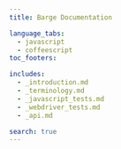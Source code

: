 ```yaml
---
title: Barge Documentation

language_tabs:
  - javascript
  - coffeescript
toc_footers:

includes:
  - _introduction.md
  - _terminology.md
  - _javascript_tests.md
  - _webdriver_tests.md
  - _api.md

search: true
---
```



